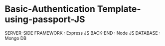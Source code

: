 # Basic-Authentication Template-using-passport-JS
SERVER-SIDE FRAMEWORK : Express JS
BACK-END              : Node JS
DATABASE              : Mongo DB
